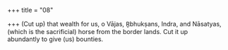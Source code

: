+++
title = "08"

+++
(Cut up) that wealth for us, o Vājas, R̥bhukṣans, Indra, and Nāsatyas, (which is the sacrificial) horse from the border lands. Cut it up  
abundantly to give (us) bounties.  